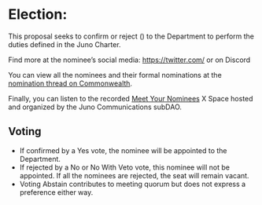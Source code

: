 # <Department Name> Election: <Candidate Name>

This proposal seeks to confirm or reject <Candidate Name> (<Candidate Address>) to the <Department Name> Department to perform the duties defined in the Juno Charter.

Find more at the nominee’s social media: https://twitter.com/<Candidate Twitter> or _<Candidate Discord>_ on Discord

You can view all the <Department Name> nominees and their formal nominations at the [<Department Name> nomination thread on Commonwealth](<Candidate Nomination URL>).

Finally, you can listen to the recorded [Meet Your Nominees](<Twitter Space URL>) X Space hosted and organized by the Juno Communications subDAO.

## Voting

- If confirmed by a Yes vote, the nominee will be appointed to the Department.
- If rejected by a No or No With Veto vote, this nominee will not be appointed. If all the nominees are rejected, the seat will remain vacant.
- Voting Abstain contributes to meeting quorum but does not express a preference either way.
